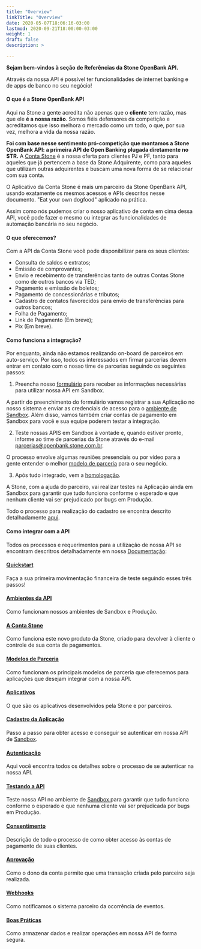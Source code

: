 ```yaml
---
title: "Overview"
linkTitle: "Overview"
date: 2020-05-07T18:06:16-03:00
lastmod: 2020-09-21T18:00:00-03:00
weight: 1
draft: false
description: >

---
```


**Sejam bem-vindos à seção de Referências da Stone OpenBank API.**

Através da nossa API é possível ter funcionalidades de internet banking e de apps de banco no seu negócio!

#### O que é a Stone OpenBank API

Aqui na Stone a gente acredita não apenas que o **cliente** tem razão, mas que ele **é a nossa razão**. Somos fiéis defensores da competição e acreditamos que isso melhora o mercado como um todo, o que, por sua vez, melhora a vida da nossa razão.

**Foi com base nesse sentimento pró-competição que montamos a Stone OpenBank API: a primeira API de Open Banking plugada diretamente no STR.**
A [Conta Stone](/docs/guias/a-conta-stone/) é a nossa oferta para clientes PJ e PF, tanto para aqueles que já pertencem a base da Stone Adquirente, como para aqueles que utilizam outras adquirentes e buscam uma nova forma de se relacionar com sua conta.
  
O Aplicativo da Conta Stone é mais um parceiro da Stone OpenBank API, usando exatamente os mesmos acessos e APIs descritos nesse documento. \"Eat your own dogfood\" aplicado na prática.

Assim como nós pudemos criar o nosso aplicativo de conta em cima dessa API, você pode fazer o mesmo ou integrar as funcionalidades de automação bancária no seu negócio.

#### O que oferecemos?

Com a API da Conta Stone você pode disponibilizar para os seus clientes:

* Consulta de saldos e extratos;
* Emissão de comprovantes;
* Envio e recebimento de transferências tanto de outras Contas Stone como de outros bancos via TED;
* Pagamento e emissão de boletos;
* Pagamento de concessionárias e tributos;
* Cadastro de contatos favorecidos para envio de transferências para outros bancos;
* Folha de Pagamento;
* Link de Pagamento (Em breve);
* Pix (Em breve).

#### Como funciona a integração?

Por enquanto, ainda não estamos realizando on-board de parceiros em auto-serviço. Por isso, todos os interessados em firmar parcerias devem entrar em contato com o nosso time de parcerias seguindo os seguintes passos:

1. Preencha nosso [formulário](https://app.pipefy.com/public/form/Qz4ptt_W/?origem_do_lead=Documenta%C3%A7%C3%A3o) para receber as informações necessárias para utilizar nossa API em Sandbox.

A partir do preenchimento do formulário vamos registrar a sua Aplicação no nosso sistema e enviar as credenciais de acesso para o [ambiente de Sandbox](/docs/guias/stone-openbank-api/ambientes-da-api/). Além disso, vamos também criar contas de pagamento em Sandbox para você e sua equipe poderem testar a integração.

2. Teste nossas APIS em Sandbox à vontade e, quando estiver pronto, informe ao time de parcerias da Stone através do e-mail parcerias@openbank.stone.com.br.

O processo envolve algumas reuniões presenciais ou por vídeo para a gente entender o melhor [modelo de parceria](/docs/guias/a-conta-stone/modelos-de-parceria/) para o seu negócio.

3. Após tudo integrado, vem a [homologação](/docs/guias/integracao/testando-a-api/).

A Stone, com a ajuda do parceiro, vai realizar testes na Aplicação ainda em Sandbox para garantir que tudo funciona conforme o esperado e que nenhum cliente vai ser prejudicado por bugs em Produção.

Todo o processo para realização do cadastro se encontra descrito detalhadamente [aqui](/docs/guias/integracao/cadastro-da-aplicacao/).

#### Como integrar com a API

Todos os processos e requerimentos para a utilização de nossa API se encontram descritros detalhadamente em nossa [Documentação](/docs/):

#### [Quickstart](/docs/guias/stone-openbank-api/quickstart/)

Faça a sua primeira movimentação financeira de teste seguindo esses três passos!

#### [Ambientes da API](/docs/guias/stone-openbank-api/ambientes-da-api/)

Como funcionam nossos ambientes de Sandbox e Produção.

#### [A Conta Stone](/docs/guias/a-conta-stone/)

Como funciona este novo produto da Stone, criado para devolver à cliente o controle de sua conta de pagamentos.

#### [Modelos de Parceria](/docs/guias/a-conta-stone/modelos-de-parceria/)

Como funcionam os principais modelos de parceria que oferecemos para aplicações que desejam integrar com a nossa API.

#### [Aplicativos](/docs/guias/a-conta-stone/aplicativos/)

O que são os aplicativos desenvolvidos pela Stone e por parceiros.

#### [Cadastro da Aplicação](/docs/guias/integracao/cadastro-da-aplicacao/)

Passo a passo para obter acesso e conseguir se autenticar em nossa API de [Sandbox](/docs/guias/stone-openbank-api/ambientes-da-api/#ambiente-de-sandbox).

#### [Autenticação](/docs/guias/integracao/autenticacao/)

Aqui você encontra todos os detalhes sobre o processo de se autenticar na nossa API.

#### [Testando a API](/docs/guias/integracao/testando-a-api/)

Teste nossa API no ambiente de [Sandbox ](/docs/guias/stone-openbank-api/ambientes-da-api/#ambiente-de-sandbox) para garantir que tudo funciona conforme o esperado e que nenhuma cliente vai ser prejudicada por bugs em Produção.

#### [Consentimento](/docs/guias/integracao/consentimento/)

Descrição de todo o processo de como obter acesso às contas de pagamento de suas clientes.

#### [Aprovação](/docs/guias/integracao/aprovacao/)

Como o dono da conta permite que uma transação criada pelo parceiro seja realizada.

#### [Webhooks](/docs/guias/integracao/webhooks/)

Como notificamos o sistema parceiro da ocorrência de eventos.

#### [Boas Práticas](/docs/guias/integracao/boas-praticas/)

Como armazenar dados e realizar operações em nossa API de forma segura.

